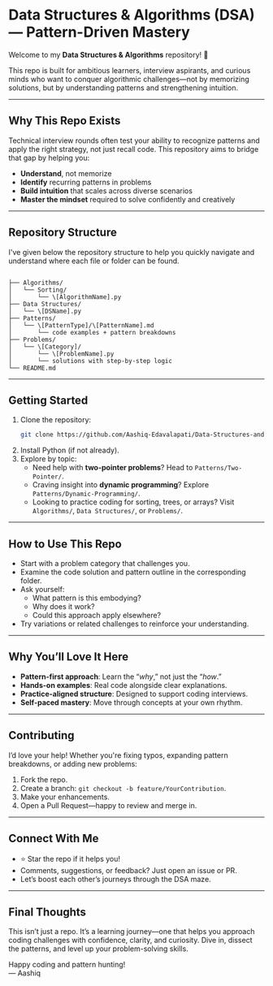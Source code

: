 # Data Structures & Algorithms (DSA) — Pattern-Driven Mastery

Welcome to my **Data Structures & Algorithms** repository! 🚀

This repo is built for ambitious learners, interview aspirants, and curious minds who want to conquer algorithmic challenges—not by memorizing solutions, but by understanding patterns and strengthening intuition.

---

##  Why This Repo Exists

Technical interview rounds often test your ability to recognize patterns and apply the right strategy, not just recall code. This repository aims to bridge that gap by helping you:

- **Understand**, not memorize
- **Identify** recurring patterns in problems
- **Build intuition** that scales across diverse scenarios
- **Master the mindset** required to solve confidently and creatively

---

##  Repository Structure

I've given below the repository structure to help you quickly navigate and understand where each file or folder can be found.

```

├── Algorithms/
│   └── Sorting/
│       └── \[AlgorithmName].py
├── Data Structures/
│   └── \[DSName].py
├── Patterns/
│   └── \[PatternType]/\[PatternName].md
│       └── code examples + pattern breakdowns
├── Problems/
│   └── \[Category]/
│       └── \[ProblemName].py
│       └── solutions with step-by-step logic
└── README.md

````

---

##  Getting Started

1. Clone the repository:
    ```bash
    git clone https://github.com/Aashiq-Edavalapati/Data-Structures-and-Algorithms.git
    ```
2. Install Python (if not already).
3. Explore by topic:
   - Need help with **two-pointer problems**? Head to `Patterns/Two-Pointer/`.
   - Craving insight into **dynamic programming**? Explore `Patterns/Dynamic-Programming/`.
   - Looking to practice coding for sorting, trees, or arrays? Visit `Algorithms/`, `Data Structures/`, or `Problems/`.

---

##  How to Use This Repo

- Start with a problem category that challenges you.
- Examine the code solution and pattern outline in the corresponding folder.
- Ask yourself:
  - What pattern is this embodying?
  - Why does it work?
  - Could this approach apply elsewhere?
- Try variations or related challenges to reinforce your understanding.

---

##  Why You’ll Love It Here

- **Pattern-first approach**: Learn the “*why*,” not just the “*how*.”
- **Hands-on examples**: Real code alongside clear explanations.
- **Practice-aligned structure**: Designed to support coding interviews.
- **Self-paced mastery**: Move through concepts at your own rhythm.

---

##  Contributing

I’d love your help! Whether you're fixing typos, expanding pattern breakdowns, or adding new problems:

1. Fork the repo.
2. Create a branch: `git checkout -b feature/YourContribution`.
3. Make your enhancements.
4. Open a Pull Request—happy to review and merge in.

---

##  Connect With Me

- ⭐ Star the repo if it helps you!
- Comments, suggestions, or feedback? Just open an issue or PR.
- Let’s boost each other’s journeys through the DSA maze.

---

##  Final Thoughts

This isn’t just a repo. It’s a learning journey—one that helps you approach coding challenges with confidence, clarity, and curiosity. Dive in, dissect the patterns, and level up your problem-solving skills.

Happy coding and pattern hunting!  
— Aashiq
